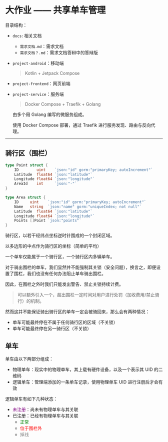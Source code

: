 # 大作业 —— 共享单车管理



目录结构：

- `docs`: 相关文档
    - `需求文档.md`：需求文档
    - `需求文档？.md`：需求文档答辩中的答辩版
- `project-android`：移动端
  
   > Kotlin + Jetpack Compose
   
- `project-frontend`：网页前端
  
- `project-service`：服务端
  
    > Docker Compose + Traefik + Golang
    
    由多个用 Golang 编写的微服务组成。
    
    使用 Docker Compose 部署，通过 Traefik 进行服务发现、路由与反向代理。

---

## 骑行区（围栏）

```go
type Point struct {
	ID        uint    `json:"id" gorm:"primaryKey; autoIncrement"`
	Latitude  float64 `json:"latitude"`
	Longitude float64 `json:"longitude"`
	AreaId    int     `json:"-"`
}

type Area struct {
	ID     uint    `json:"id" gorm:"primaryKey; autoIncrement"`
	Name   string  `json:"name" gorm:"uniqueIndex; not null"`
	Latitude  float64 `json:"latitude"`
	Longitude float64 `json:"longitude"`
	Points []Point `json:"points"`
}
```

骑行区，以若干经纬点坐标逆时针围成的一个封闭区域。



以多边形的中点作为骑行区的坐标（简单的平均）



一个单车仅能属于一个骑行区，一个骑行区内多辆单车。

对于骑出围栏的单车，我们显然并不能强制其关锁（安全问题），换言之，即便设置了围栏，我们也没有任何办法阻止单车骑出围栏。

因此，在围栏之外时我们只能发出警告、禁止关锁持续计费。

> 可以额外引入一个，超出围栏一定时间对用户进行处罚（加收费用/禁止骑行）的机制。



然而这并不能保证骑出骑行区的单车一定会被骑回来，那么会有两种情况：

- 单车可能最终停在不属于任何骑行区的区域（不关锁）
- 单车可能最终停在另一骑行区（不关锁）







## 单车

单车由以下两部分组成：

- 物理单车：现实中的物理单车，其上载有硬件设备，以及一个表示其 UID 的二维码
- 逻辑单车：管理端添加的一条单车记录，使用物理单车 UID 进行注册后才会有效



逻辑单车有如下几种状态：

- <font color="purple">未注册</font>：尚未有物理单车与其关联
- 已注册：已经有物理单车与其关联
    - <font color="green">正常</font>
    - <font color="red">位于围栏外</font>
    - <font color="gray">掉线</font>




